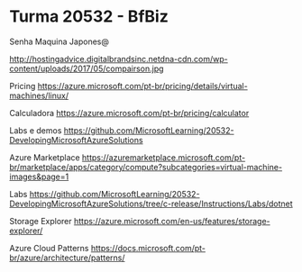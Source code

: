 # Turma 20532 - BfBiz

Senha Maquina Japones@

http://hostingadvice.digitalbrandsinc.netdna-cdn.com/wp-content/uploads/2017/05/compairson.jpg

Pricing
https://azure.microsoft.com/pt-br/pricing/details/virtual-machines/linux/

Calculadora
https://azure.microsoft.com/pt-br/pricing/calculator

Labs e demos
https://github.com/MicrosoftLearning/20532-DevelopingMicrosoftAzureSolutions


Azure Marketplace
https://azuremarketplace.microsoft.com/pt-br/marketplace/apps/category/compute?subcategories=virtual-machine-images&page=1


Labs
https://github.com/MicrosoftLearning/20532-DevelopingMicrosoftAzureSolutions/tree/c-release/Instructions/Labs/dotnet

Storage Explorer
https://azure.microsoft.com/en-us/features/storage-explorer/

Azure Cloud Patterns
https://docs.microsoft.com/pt-br/azure/architecture/patterns/
